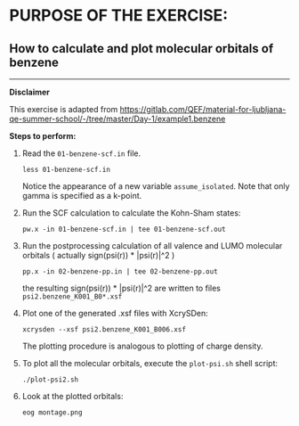 # PURPOSE OF THE EXERCISE: 
## How to calculate and plot molecular orbitals of benzene
-------------------------------------------------------

**Disclaimer**

This exercise is adapted from 
https://gitlab.com/QEF/material-for-ljubljana-qe-summer-school/-/tree/master/Day-1/example1.benzene

**Steps to perform:**

1. Read the `01-benzene-scf.in` file.

       less 01-benzene-scf.in

   Notice the appearance of a new variable `assume_isolated`.
   Note that only gamma is specified as a k-point.


2. Run the SCF calculation to calculate the Kohn-Sham states:

       pw.x -in 01-benzene-scf.in | tee 01-benzene-scf.out


3. Run the postprocessing calculation of all valence and LUMO
   molecular orbitals ( actually sign(psi(r)) * |psi(r)|^2 )

       pp.x -in 02-benzene-pp.in | tee 02-benzene-pp.out

   the resulting sign(psi(r)) * |psi(r)|^2 are written to files
   `psi2.benzene_K001_B0*.xsf`


4. Plot one of the generated .xsf files with XcrySDen:

       xcrysden --xsf psi2.benzene_K001_B006.xsf

   The plotting procedure is analogous to plotting of charge density.


5. To plot all the molecular orbitals, execute the `plot-psi.sh` shell script:

       ./plot-psi2.sh


6. Look at the plotted orbitals:

       eog montage.png

